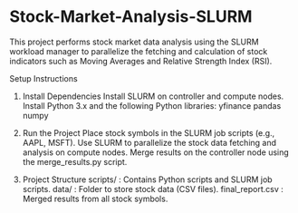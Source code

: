 # Stock-Market-Analysis-SLURM
This project performs stock market data analysis using the SLURM workload manager to parallelize the fetching and calculation of stock indicators such as Moving Averages and Relative Strength Index (RSI).

Setup Instructions

1. Install Dependencies
Install SLURM on controller and compute nodes.
Install Python 3.x and the following Python libraries:
yfinance
pandas
numpy

2. Run the Project
Place stock symbols in the SLURM job scripts (e.g., AAPL, MSFT).
Use SLURM to parallelize the stock data fetching and analysis on compute nodes.
Merge results on the controller node using the merge_results.py script.

3. Project Structure
scripts/ : Contains Python scripts and SLURM job scripts.
data/ : Folder to store stock data (CSV files).
final_report.csv : Merged results from all stock symbols.
